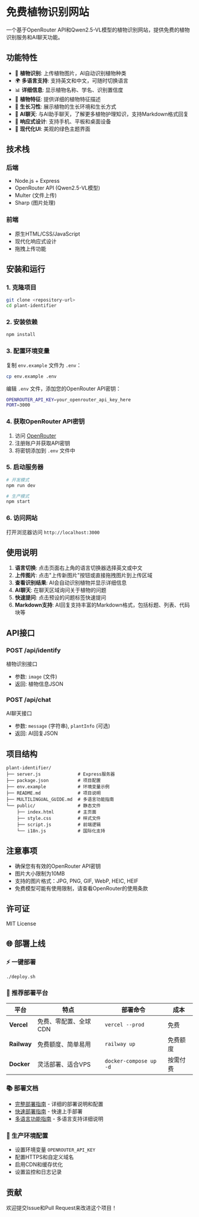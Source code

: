 # 免费植物识别网站

一个基于OpenRouter API和Qwen2.5-VL模型的植物识别网站，提供免费的植物识别服务和AI聊天功能。

## 功能特性

- 🌿 **植物识别**: 上传植物图片，AI自动识别植物种类
- 🌍 **多语言支持**: 支持英文和中文，可随时切换语言
- 📊 **详细信息**: 显示植物名称、学名、识别置信度
- 🌱 **植物特征**: 提供详细的植物特征描述
- 🌳 **生长习性**: 展示植物的生长环境和生长方式
- 💬 **AI聊天**: 与AI助手聊天，了解更多植物护理知识，支持Markdown格式回复
- 📱 **响应式设计**: 支持手机、平板和桌面设备
- 🎨 **现代化UI**: 美观的绿色主题界面

## 技术栈

### 后端
- Node.js + Express
- OpenRouter API (Qwen2.5-VL模型)
- Multer (文件上传)
- Sharp (图片处理)

### 前端
- 原生HTML/CSS/JavaScript
- 现代化响应式设计
- 拖拽上传功能

## 安装和运行

### 1. 克隆项目
```bash
git clone <repository-url>
cd plant-identifier
```

### 2. 安装依赖
```bash
npm install
```

### 3. 配置环境变量
复制 `env.example` 文件为 `.env`：
```bash
cp env.example .env
```

编辑 `.env` 文件，添加您的OpenRouter API密钥：
```bash
OPENROUTER_API_KEY=your_openrouter_api_key_here
PORT=3000
```

### 4. 获取OpenRouter API密钥
1. 访问 [OpenRouter](https://openrouter.ai/)
2. 注册账户并获取API密钥
3. 将密钥添加到 `.env` 文件中

### 5. 启动服务器
```bash
# 开发模式
npm run dev

# 生产模式
npm start
```

### 6. 访问网站
打开浏览器访问 `http://localhost:3000`

## 使用说明

1. **语言切换**: 点击页面右上角的语言切换器选择英文或中文
2. **上传图片**: 点击"上传新图片"按钮或直接拖拽图片到上传区域
3. **查看识别结果**: AI会自动识别植物并显示详细信息
4. **AI聊天**: 在聊天区域询问关于植物的问题
5. **快速提问**: 点击预设的问题标签快速提问
6. **Markdown支持**: AI回复支持丰富的Markdown格式，包括标题、列表、代码块等

## API接口

### POST /api/identify
植物识别接口
- 参数: `image` (文件)
- 返回: 植物信息JSON

### POST /api/chat
AI聊天接口
- 参数: `message` (字符串), `plantInfo` (可选)
- 返回: AI回复JSON

## 项目结构

```
plant-identifier/
├── server.js              # Express服务器
├── package.json           # 项目配置
├── env.example            # 环境变量示例
├── README.md              # 项目说明
├── MULTILINGUAL_GUIDE.md  # 多语言功能指南
└── public/                # 静态文件
    ├── index.html         # 主页面
    ├── style.css          # 样式文件
    ├── script.js          # 前端逻辑
    └── i18n.js            # 国际化支持
```

## 注意事项

- 确保您有有效的OpenRouter API密钥
- 图片大小限制为10MB
- 支持的图片格式：JPG, PNG, GIF, WebP, HEIC, HEIF
- 免费模型可能有使用限制，请查看OpenRouter的使用条款

## 许可证

MIT License

## 🌐 部署上线

### ⚡ 一键部署
```bash
./deploy.sh
```

### 🌟 推荐部署平台

| 平台 | 特点 | 部署命令 | 成本 |
|------|------|----------|------|
| **Vercel** | 免费、零配置、全球CDN | `vercel --prod` | 免费 |
| **Railway** | 免费额度、简单易用 | `railway up` | 免费额度 |
| **Docker** | 灵活部署、适合VPS | `docker-compose up -d` | 按需付费 |

### 📚 部署文档
- [完整部署指南](DEPLOYMENT_GUIDE.md) - 详细的部署说明和配置
- [快速部署指南](QUICK_DEPLOY.md) - 快速上手部署
- [多语言功能指南](MULTILINGUAL_GUIDE.md) - 多语言支持详细说明

### 🔧 生产环境配置
- 设置环境变量 `OPENROUTER_API_KEY`
- 配置HTTPS和自定义域名
- 启用CDN和缓存优化
- 设置监控和日志记录

## 贡献

欢迎提交Issue和Pull Request来改进这个项目！ 